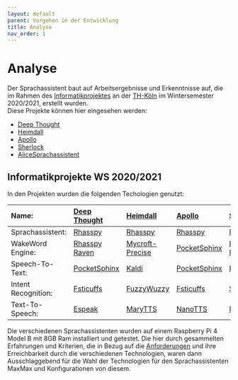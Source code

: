 ```yaml
---
layout: default
parent: Vorgehen in der Entwicklung
title: Analyse
nav_order: 1
---
```



# Analyse 
Der Sprachassistent baut auf Arbeitsergebnisse und Erkenntnisse auf, die im Rahmen des [Informatikprojektes](https://www.archi-lab.io/pages/viewpage.action?pageId=41156613) an der [TH-Köln](https://www.th-koeln.de/) im Wintersemester 2020/2021, erstellt wurden.<br/> Diese Projekte können hier eingesehen werden: 

* [Deep Thought](https://ip-team1.intia.de/)
* [Heimdall](https://ip-team2.intia.de/)
* [Apollo](https://ip-team3.intia.de/)
* [Sherlock ](https://ip-team4.intia.de/)
* [AliceSprachassistent](https://ip-team5.intia.de/)

## Informatikprojekte WS 2020/2021
In den Projekten wurden die folgenden Techologien genutzt:

| Name:                 | [Deep Thought](https://ip-team1.intia.de/)  | [Heimdall](https://ip-team2.intia.de/)        | [Apollo](https://ip-team3.intia.de/)       | [Sherlock ](https://ip-team4.intia.de/)      | [AliceSprachassistent](https://ip-team5.intia.de/) |
|:---------------------|:---------------------|:-----------------------|:--------------------|:----------------------|:---------------------------|
| Sprachassistent:           | [Rhasspy](https://rhasspy.readthedocs.io/en/latest/)       | [Rhasspy](https://rhasspy.readthedocs.io/en/latest/)         | [Rhasspy](https://rhasspy.readthedocs.io/en/latest/)      | [Rhasspy](https://rhasspy.readthedocs.io/en/latest/)       | [Project Alice](https://docs.projectalice.io/)       |
| WakeWord Engine:    | [Rhasspy Raven](https://rhasspy.readthedocs.io/en/latest/wake-word/#raven) | [Mycroft-Precise](https://github.com/MycroftAI/mycroft-precise) | [PocketSphinx](https://github.com/cmusphinx/pocketsphinx) | [Rhasspy Raven](https://rhasspy.readthedocs.io/en/latest/wake-word/#raven) | [Snips-NLU](https://snips-nlu.readthedocs.io/en/latest/)               |
| Speech-To-Text:       | [PocketSphinx](https://github.com/cmusphinx/pocketsphinx)  | [Kaldi](https://kaldi-asr.org/)          | [PocketSphinx](https://github.com/cmusphinx/pocketsphinx) | [DeepSpeech](https://github.com/mozilla/DeepSpeech) 	   | [DeepSpeech](https://github.com/mozilla/DeepSpeech)           |
| Intent Recognition: | [Fsticuffs](https://rhasspy.readthedocs.io/en/latest/intent-recognition/#fsticuffs)     | [FuzzyWuzzy](https://rhasspy.readthedocs.io/en/latest/intent-recognition/#fuzzywuzzy)      | [Fsticuffs](https://rhasspy.readthedocs.io/en/latest/intent-recognition/#fsticuffs)    | [Snips-NLU](https://snips-nlu.readthedocs.io/en/latest/)      | [Snips-NLU](https://snips-nlu.readthedocs.io/en/latest/)               |
| Text-To-Speech:       | [Espeak](http://espeak.sourceforge.net/)        | [MaryTTS](http://mary.dfki.de/)        | [NanoTTS](https://github.com/gmn/nanotts) 	     | [NanoTTS](https://github.com/gmn/nanotts)      | [NanoTTS](https://github.com/gmn/nanotts)              |

Die verschiedenen Sprachassistenten wurden auf einem Raspberry Pi 4 Model B mit 8GB Ram installiert und getestet. Die hier durch gesammelten Erfahrungen und Kriterien, die in Bezug auf die [Anforderungen](/glossar#anforderung) und ihre Erreichbarkeit durch die verschiedenen Technologien, waren dann Ausschlaggebend für die Wahl der Technologien für den Sprachassistenten MaxMax und Konfigurationen von diesem. 

